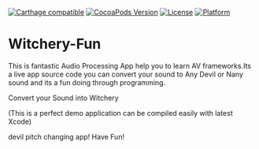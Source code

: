 
[![Carthage compatible](https://img.shields.io/badge/Carthage-compatible-4BC51D.svg?style=flat)](https://github.com/Carthage/Carthage)
[![CocoaPods Version](https://img.shields.io/cocoapods/v/BadgeSwift.svg?style=flat)](http://cocoadocs.org/docsets/BadgeSwift)
[![License](https://img.shields.io/cocoapods/l/BadgeSwift.svg?style=flat)](/LICENSE)
[![Platform](https://img.shields.io/cocoapods/p/BadgeSwift.svg?style=flat)](http://cocoadocs.org/docsets/BadgeSwift)

# Witchery-Fun

This is fantastic Audio Processing App help you to learn AV frameworks.Its a live app source code you can convert your sound to Any Devil or Nany sound and its a fun doing through programming.

Convert your Sound into Witchery

(This is a perfect demo application can be compiled easily with latest Xcode)

devil pitch changing app! Have Fun!
